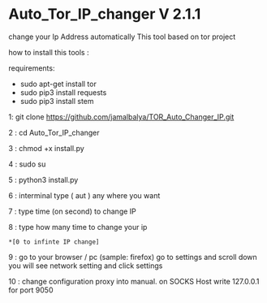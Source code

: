 # Auto_Tor_IP_changer V 2.1.1
change your Ip Address automatically This tool based on tor project

how to install this tools :

requirements:

* sudo apt-get install tor
* sudo pip3 install requests
* sudo pip3 install stem

1: git clone https://github.com/jamalbalya/TOR_Auto_Changer_IP.git

2 : cd Auto_Tor_IP_changer

3 : chmod +x install.py

4 : sudo su

5 : python3 install.py

6 : interminal type ( aut ) any where you want
  
7 : type time (on second) to change IP

8 : type how many time to change your ip 

    *[0 to infinte IP change]

9 : go to your browser / pc (sample: firefox) go to settings and scroll down you will see network setting and click settings  

10 : change configuration proxy into manual. on SOCKS Host write 127.0.0.1 for port 9050
